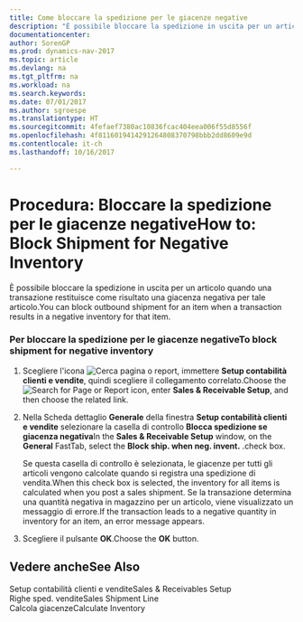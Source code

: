 ```yaml
---
title: Come bloccare la spedizione per le giacenze negative
description: "È possibile bloccare la spedizione in uscita per un articolo quando una transazione restituisce come risultato una giacenza negativa per tale articolo."
documentationcenter: 
author: SorenGP
ms.prod: dynamics-nav-2017
ms.topic: article
ms.devlang: na
ms.tgt_pltfrm: na
ms.workload: na
ms.search.keywords: 
ms.date: 07/01/2017
ms.author: sgroespe
ms.translationtype: HT
ms.sourcegitcommit: 4fefaef7380ac10836fcac404eea006f55d8556f
ms.openlocfilehash: 4f8116019414291264808370798bbb2dd8609e9d
ms.contentlocale: it-ch
ms.lasthandoff: 10/16/2017

---
```

# <a name="how-to-block-shipment-for-negative-inventory"></a><span data-ttu-id="6c4cb-103">Procedura: Bloccare la spedizione per le giacenze negative</span><span class="sxs-lookup"><span data-stu-id="6c4cb-103">How to: Block Shipment for Negative Inventory</span></span>
<span data-ttu-id="6c4cb-104">È possibile bloccare la spedizione in uscita per un articolo quando una transazione restituisce come risultato una giacenza negativa per tale articolo.</span><span class="sxs-lookup"><span data-stu-id="6c4cb-104">You can block outbound shipment for an item when a transaction results in a negative inventory for that item.</span></span>  
  
### <a name="to-block-shipment-for-negative-inventory"></a><span data-ttu-id="6c4cb-105">Per bloccare la spedizione per le giacenze negative</span><span class="sxs-lookup"><span data-stu-id="6c4cb-105">To block shipment for negative inventory</span></span>  
  
1.  <span data-ttu-id="6c4cb-106">Scegliere l'icona ![Cerca pagina o report](media/ui-search/search_small.png "icona Cerca pagina o report"), immettere **Setup contabilità clienti e vendite**, quindi scegliere il collegamento correlato.</span><span class="sxs-lookup"><span data-stu-id="6c4cb-106">Choose the ![Search for Page or Report](media/ui-search/search_small.png "Search for Page or Report icon") icon, enter **Sales & Receivable Setup**, and then choose the related link.</span></span>  
  
2.  <span data-ttu-id="6c4cb-107">Nella Scheda dettaglio **Generale** della finestra **Setup contabilità clienti e vendite** selezionare la casella di controllo **Blocca spedizione se giacenza negativa**</span><span class="sxs-lookup"><span data-stu-id="6c4cb-107">In the **Sales & Receivable Setup** window, on the **General** FastTab, select the **Block ship. when neg. invent.**</span></span> <span data-ttu-id="6c4cb-108">.</span><span class="sxs-lookup"><span data-stu-id="6c4cb-108">check box.</span></span>  
  
     <span data-ttu-id="6c4cb-109">Se questa casella di controllo è selezionata, le giacenze per tutti gli articoli vengono calcolate quando si registra una spedizione di vendita.</span><span class="sxs-lookup"><span data-stu-id="6c4cb-109">When this check box is selected, the inventory for all items is calculated when you post a sales shipment.</span></span> <span data-ttu-id="6c4cb-110">Se la transazione determina una quantità negativa in magazzino per un articolo, viene visualizzato un messaggio di errore.</span><span class="sxs-lookup"><span data-stu-id="6c4cb-110">If the transaction leads to a negative quantity in inventory for an item, an error message appears.</span></span>  
  
3.  <span data-ttu-id="6c4cb-111">Scegliere il pulsante **OK**.</span><span class="sxs-lookup"><span data-stu-id="6c4cb-111">Choose the **OK** button.</span></span>  
  
## <a name="see-also"></a><span data-ttu-id="6c4cb-112">Vedere anche</span><span class="sxs-lookup"><span data-stu-id="6c4cb-112">See Also</span></span>  
 <span data-ttu-id="6c4cb-113">Setup contabilità clienti e vendite</span><span class="sxs-lookup"><span data-stu-id="6c4cb-113">Sales & Receivables Setup</span></span>   
 <span data-ttu-id="6c4cb-114">Righe sped. vendite</span><span class="sxs-lookup"><span data-stu-id="6c4cb-114">Sales Shipment Line</span></span>   
 <span data-ttu-id="6c4cb-115">Calcola giacenze</span><span class="sxs-lookup"><span data-stu-id="6c4cb-115">Calculate Inventory</span></span>
